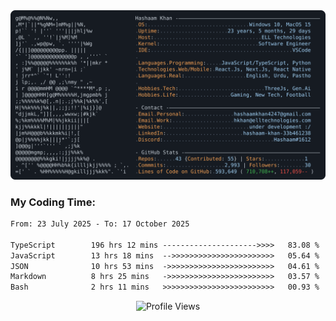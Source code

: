 <a href="https://github.com/HashaamKhan19/HashaamKhan19">
  <picture>
    <source media="(prefers-color-scheme: dark)" srcset="https://raw.githubusercontent.com/HashaamKhan19/HashaamKhan19/main/dark_mode.svg">
    <img alt="Hashaam Khan's GitHub Profile README" src="https://raw.githubusercontent.com/HashaamKhan19/HashaamKhan19/main/dark_mode.svg">
  </picture>
</a>

<h3>My Coding Time:</h1>
<!--START_SECTION:waka-->

```txt
From: 23 July 2025 - To: 17 October 2025

TypeScript        196 hrs 12 mins --------------------->>>>   83.08 %
JavaScript        13 hrs 18 mins  -->>>>>>>>>>>>>>>>>>>>>>>   05.64 %
JSON              10 hrs 53 mins  ->>>>>>>>>>>>>>>>>>>>>>>>   04.61 %
Markdown          8 hrs 25 mins   ->>>>>>>>>>>>>>>>>>>>>>>>   03.57 %
Bash              2 hrs 11 mins   >>>>>>>>>>>>>>>>>>>>>>>>>   00.93 %
```

<!--END_SECTION:waka-->

<p align="center">
  <img src="https://komarev.com/ghpvc/?username=HashaamKhan19&color=grey&style=for-the-badge&abbreviated=true" alt="Profile Views"/>
</p>
